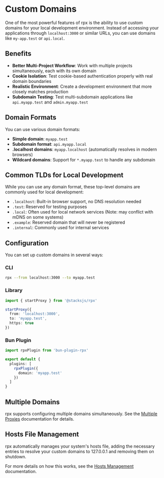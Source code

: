 # Custom Domains

One of the most powerful features of rpx is the ability to use custom domains for your local development environment. Instead of accessing your applications through `localhost:3000` or similar URLs, you can use domains like `my-app.test` or `api.local`.

## Benefits

- **Better Multi-Project Workflow**: Work with multiple projects simultaneously, each with its own domain
- **Cookie Isolation**: Test cookie-based authentication properly with real domain boundaries
- **Realistic Environment**: Create a development environment that more closely matches production
- **Subdomain Testing**: Test multi-subdomain applications like `api.myapp.test` and `admin.myapp.test`

## Domain Formats

You can use various domain formats:

- **Simple domain**: `myapp.test`
- **Subdomain format**: `api.myapp.local`
- **.localhost domains**: `myapp.localhost` (automatically resolves in modern browsers)
- **Wildcard domains**: Support for `*.myapp.test` to handle any subdomain

## Common TLDs for Local Development

While you can use any domain format, these top-level domains are commonly used for local development:

- `.localhost`: Built-in browser support, no DNS resolution needed
- `.test`: Reserved for testing purposes
- `.local`: Often used for local network services (Note: may conflict with mDNS on some systems)
- `.example`: Reserved domain that will never be registered
- `.internal`: Commonly used for internal services

## Configuration

You can set up custom domains in several ways:

### CLI

```bash
rpx --from localhost:3000 --to myapp.test
```

### Library

```ts
import { startProxy } from '@stacksjs/rpx'

startProxy({
  from: 'localhost:3000',
  to: 'myapp.test',
  https: true
})
```

### Bun Plugin

```ts
import rpxPlugin from 'bun-plugin-rpx'

export default {
  plugins: [
    rpxPlugin({
      domain: 'myapp.test'
    })
  ]
}
```

## Multiple Domains

rpx supports configuring multiple domains simultaneously. See the [Multiple Proxies](/features/multiple-proxies) documentation for details.

## Hosts File Management

rpx automatically manages your system's hosts file, adding the necessary entries to resolve your custom domains to 127.0.0.1 and removing them on shutdown.

For more details on how this works, see the [Hosts Management](/features/hosts-management) documentation.
